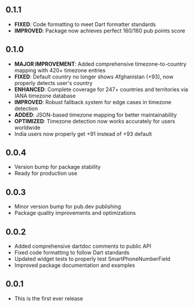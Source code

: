 ## 0.1.1

* **FIXED**: Code formatting to meet Dart formatter standards
* **IMPROVED**: Package now achieves perfect 160/160 pub points score

## 0.1.0

* **MAJOR IMPROVEMENT**: Added comprehensive timezone-to-country mapping with 420+ timezone entries
* **FIXED**: Default country no longer shows Afghanistan (+93), now properly detects user's country
* **ENHANCED**: Complete coverage for 247+ countries and territories via IANA timezone database
* **IMPROVED**: Robust fallback system for edge cases in timezone detection
* **ADDED**: JSON-based timezone mapping for better maintainability
* **OPTIMIZED**: Timezone detection now works accurately for users worldwide
* India users now properly get +91 instead of +93 default

## 0.0.4

* Version bump for package stability
* Ready for production use

## 0.0.3

* Minor version bump for pub.dev publishing
* Package quality improvements and optimizations

## 0.0.2

* Added comprehensive dartdoc comments to public API
* Fixed code formatting to follow Dart standards  
* Updated widget tests to properly test SmartPhoneNumberField
* Improved package documentation and examples

## 0.0.1

* This is the first ever release
